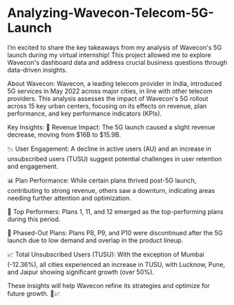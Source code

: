 # Analyzing-Wavecon-Telecom-5G-Launch
I’m excited to share the key takeaways from my analysis of Wavecon's 5G launch during my virtual internship! This project allowed me to explore Wavecon's dashboard data and address crucial business questions through data-driven insights.

About Wavecon: Wavecon, a leading telecom provider in India, introduced 5G services in May 2022 across major cities, in line with other telecom providers. This analysis assesses the impact of Wavecon's 5G rollout across 15 key urban centers, focusing on its effects on revenue, plan performance, and key performance indicators (KPIs).

Key Insights: 💸 Revenue Impact: The 5G launch caused a slight revenue decrease, moving from $16B to $15.9B.

📉 User Engagement: A decline in active users (AU) and an increase in unsubscribed users (TUSU) suggest potential challenges in user retention and engagement.

📊 Plan Performance: While certain plans thrived post-5G launch, contributing to strong revenue, others saw a downturn, indicating areas needing further attention and optimization.

🌟 Top Performers: Plans 1, 11, and 12 emerged as the top-performing plans during this period.

🚫 Phased-Out Plans: Plans P8, P9, and P10 were discontinued after the 5G launch due to low demand and overlap in the product lineup.

📈 Total Unsubscribed Users (TUSU): With the exception of Mumbai (-12.36%), all cities experienced an increase in TUSU, with Lucknow, Pune, and Jaipur showing significant growth (over 50%).

These insights will help Wavecon refine its strategies and optimize for future growth. 🚀📈
